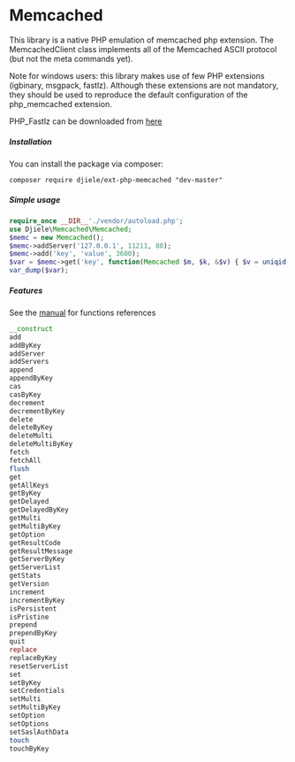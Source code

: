 # Memcached
This library is a native PHP emulation of memcached php extension. The MemcachedClient class implements all of the Memcached ASCII protocol (but not the meta commands yet).

Note for windows users: this library makes use of few PHP extensions (igbinary, msgpack, fastlz). Although these extensions are not mandatory, they should be used to reproduce the default configuration of the php_memcached extension.

PHP_Fastlz can be downloaded from [here](https://www.djiele.net/php-fastlz/)

##### Installation

You can install the package via composer:

```
composer require djiele/ext-php-memcached "dev-master"
```

##### Simple usage


```php
require_once __DIR__'./vendor/autoload.php';
use Djiele\Memcached\Memcached;
$memc = new Memcached();
$memc->addServer('127.0.0.1', 11211, 80);
$memc->add('key', 'value', 3600);
$var = $memc->get('key', function(Memcached $m, $k, &$v) { $v = uniqid(); return true; }, Memcached::GET_EXTENDED), true);
var_dump($var);
```

##### Features
See the [manual](https://www.php.net/manual/en/book.memcached.php) for functions  references
```php
__construct
add
addByKey
addServer
addServers
append
appendByKey
cas
casByKey
decrement
decrementByKey
delete
deleteByKey
deleteMulti
deleteMultiByKey
fetch
fetchAll
flush
get
getAllKeys
getByKey
getDelayed
getDelayedByKey
getMulti
getMultiByKey
getOption
getResultCode
getResultMessage
getServerByKey
getServerList
getStats
getVersion
increment
incrementByKey
isPersistent
isPristine
prepend
prependByKey
quit
replace
replaceByKey
resetServerList
set
setByKey
setCredentials
setMulti
setMultiByKey
setOption
setOptions
setSaslAuthData
touch
touchByKey
```

